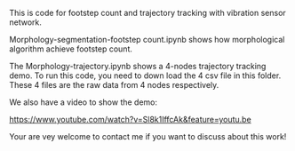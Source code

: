 This is code for footstep count and trajectory tracking with vibration sensor network.

Morphology-segmentation-footstep count.ipynb shows how morphological algorithm achieve footstep count.

The Morphology-trajectory.ipynb shows a 4-nodes trajectory tracking demo. To run this code, you need to down load the 4 csv file in this folder. These 4 files are the raw data from 4 nodes respectively.

We also have a video to show the demo:

https://www.youtube.com/watch?v=Sl8k1IffcAk&feature=youtu.be


Your are vey welcome to contact me if you want to discuss about this work!
